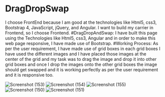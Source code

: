 # DragDropSwap
I choose FrontEnd because I am good at the technologies like Html5, css3, Bootstrap 4, JavaScript, jQuery, and Angular. I want to build my carrier in Frontend, so I choose Frontend.
#DragDropAndSwap:
                I have built this page using the Technologies like Html5, css3, Angular and in order to make this web page responsive, I have made use of Bootstrap.
 #Working Process:
                As per the user requirement, I have made use of grid boxes in each grid boxes I have used the different images and I have placed those images at the center of the grid and my task was to drag the image and drop it into other grid boxes and once I drop the images onto the other grid boxes the image should get swapped and it is working perfectly as per the user requirement and it is responsive too. 
               
![Screenshot (153)](https://user-images.githubusercontent.com/86903936/130311963-c86ae51b-46e4-4466-9849-d68873bf579c.png)
![Screenshot (154)](https://user-images.githubusercontent.com/86903936/130311968-6cb9eb7d-f38a-4fc5-afab-95b7cb1d800d.png)
![Screenshot (155)](https://user-images.githubusercontent.com/86903936/130311969-7603fa4b-b026-4141-919b-e27d6dbbfd2d.png)
![Screenshot (150)](https://user-images.githubusercontent.com/86903936/130311939-2d0cfc9e-b99b-488b-8269-28531a713e9e.png)
![Screenshot (151)](https://user-images.githubusercontent.com/86903936/130311948-c63f2242-e44e-4094-bd99-d6897115d3b6.png)
